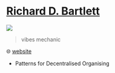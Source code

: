 # [Richard D. Bartlett](https://twitter.com/RichDecibels)

![](https://pbs.twimg.com/profile_images/1539548594507853826/oBiizl-0_400x400.jpg)

> vibes mechanic
 
🌐 [website](http://richdecibels.com/)
- Patterns for Decentralised Organising
